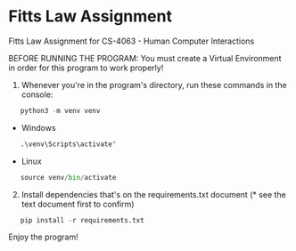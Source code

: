 # Fitts Law Assignment
Fitts Law Assignment for CS-4063 - Human Computer Interactions

BEFORE RUNNING THE PROGRAM: You must create a Virtual Environment in order for this program to work properly!
1. Whenever you're in the program's directory, run these commands in the console:
```python
   python3 -m venv venv
```
* Windows
```python
   .\venv\Scripts\activate"
```
* Linux
```python
   source venv/bin/activate
```
2. Install dependencies that's on the requirements.txt document (* see the text document first to confirm)
```python
   pip install -r requirements.txt
```
   
Enjoy the program!

